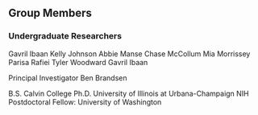 ## Group Members

### Undergraduate Researchers

Gavril Ibaan
Kelly Johnson
Abbie Manse
Chase McCollum
Mia Morrissey
Parisa Rafiei
Tyler Woodward
Gavril Ibaan

Principal Investigator
Ben Brandsen

B.S. Calvin College
Ph.D. University of Illinois at Urbana-Champaign
NIH Postdoctoral Fellow: University of Washington
